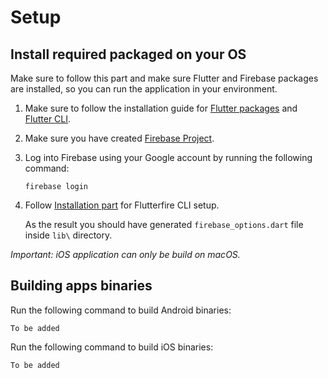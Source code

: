 # Setup

## Install required packaged on your OS

Make sure to follow this part and make sure Flutter and Firebase packages are installed, so you can run the application in your environment.

1. Make sure to follow the installation guide for [Flutter packages](https://docs.flutter.dev/get-started/install) and [Flutter CLI](https://firebase.google.com/docs/cli).

2. Make sure you have created [Firebase Project](https://console.firebase.google.com/u/0/).

3. Log into Firebase using your Google account by running the following command:

   `firebase login`

4. Follow [Installation part](https://firebase.flutter.dev/docs/cli#installation) for Flutterfire CLI setup.

   As the result you should have generated `firebase_options.dart` file inside `lib\` directory.

*Important: iOS application can only be build on macOS.*

## Building apps binaries

Run the following command to build Android binaries:

`
To be added
`

Run the following command to build iOS binaries:

`
To be added
`
